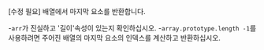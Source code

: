 [수정 필요]
배열에서 마지막 요소를 반환합니다.

-`arr`가 진실하고 '길이'속성이 있는지 확인하십시오.
-`array.prototype.length -1`를 사용하려면 주어진 배열의 마지막 요소의 인덱스를 계산하고 반환하십시오.